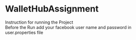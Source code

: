# WalletHubAssignment

Instruction for running the Project <br/>
Before the Run add your facebook user name and password in user.properties file
